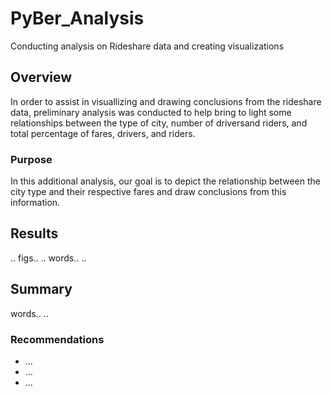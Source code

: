 # PyBer_Analysis
Conducting analysis on Rideshare data and creating visualizations 
## Overview
In order to assist in visuallizing and drawing conclusions from the rideshare data, preliminary analysis was conducted to help bring to light some relationships between the type of city, number of driversand riders, and total percentage of fares, drivers, and riders.

### Purpose
In this additional analysis, our goal is to depict the relationship between the city type and their respective fares and draw conclusions from this information.

## Results

..
figs..
..
words..
..
## Summary
words..
..
### Recommendations
- ...
-  ...
- ...
